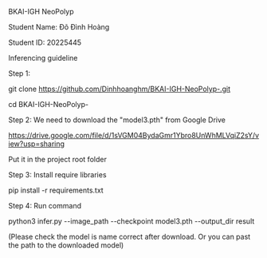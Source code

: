 BKAI-IGH NeoPolyp

Student Name: Đõ Đình Hoàng 

Student ID: 20225445

Inferencing guideline

Step 1: 

git clone https://github.com/Dinhhoanghm/BKAI-IGH-NeoPolyp-.git

cd BKAI-IGH-NeoPolyp-

Step 2: We need to download the "model3.pth" from Google Drive 

https://drive.google.com/file/d/1sVGM04BydaGmr1Ybro8UnWhMLVqiZ2sY/view?usp=sharing

Put it in the project root folder


Step 3: Install require libraries

pip install -r requirements.txt

Step 4: Run command

python3 infer.py --image_path <path to image.jpeg> --checkpoint model3.pth --output_dir result


(Please check the model is name correct after download. Or you can past the path to the downloaded model)